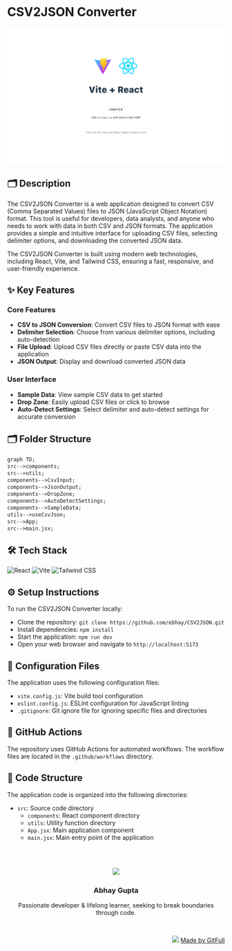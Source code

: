 # CSV2JSON Converter
![thumbnail](./public/assets/landingPage-edee0d51-9f68-4dbc-9c91-50395daf1b38)
## 🗂️ Description

The CSV2JSON Converter is a web application designed to convert CSV (Comma Separated Values) files to JSON (JavaScript Object Notation) format. This tool is useful for developers, data analysts, and anyone who needs to work with data in both CSV and JSON formats. The application provides a simple and intuitive interface for uploading CSV files, selecting delimiter options, and downloading the converted JSON data.

The CSV2JSON Converter is built using modern web technologies, including React, Vite, and Tailwind CSS, ensuring a fast, responsive, and user-friendly experience.

## ✨ Key Features

### Core Features

* **CSV to JSON Conversion**: Convert CSV files to JSON format with ease
* **Delimiter Selection**: Choose from various delimiter options, including auto-detection
* **File Upload**: Upload CSV files directly or paste CSV data into the application
* **JSON Output**: Display and download converted JSON data

### User Interface

* **Sample Data**: View sample CSV data to get started
* **Drop Zone**: Easily upload CSV files or click to browse
* **Auto-Detect Settings**: Select delimiter and auto-detect settings for accurate conversion

## 🗂️ Folder Structure

```mermaid
graph TD;
src-->components;
src-->utils;
components-->CsvInput;
components-->JsonOutput;
components-->DropZone;
components-->AutoDetectSettings;
components-->SampleData;
utils-->useCsvJson;
src-->App;
src-->main.jsx;
```

## 🛠️ Tech Stack

![React](https://img.shields.io/badge/React-61DAFB?logo=react&logoColor=white&style=for-the-badge)
![Vite](https://img.shields.io/badge/Vite-646CFF?logo=vite&logoColor=white&style=for-the-badge)
![Tailwind CSS](https://img.shields.io/badge/Tailwind%20CSS-06B6D4?logo=tailwindcss&logoColor=white&style=for-the-badge)

## ⚙️ Setup Instructions

To run the CSV2JSON Converter locally:

* Clone the repository: `git clone https://github.com/ebhay/CSV2JSON.git`
* Install dependencies: `npm install`
* Start the application: `npm run dev`
* Open your web browser and navigate to `http://localhost:5173`

## 📁 Configuration Files

The application uses the following configuration files:

* `vite.config.js`: Vite build tool configuration
* `eslint.config.js`: ESLint configuration for JavaScript linting
* `.gitignore`: Git ignore file for ignoring specific files and directories

## 🤝 GitHub Actions

The repository uses GitHub Actions for automated workflows. The workflow files are located in the `.github/workflows` directory.

## 📝 Code Structure

The application code is organized into the following directories:

* `src`: Source code directory
	+ `components`: React component directory
	+ `utils`: Utility function directory
	+ `App.jsx`: Main application component
	+ `main.jsx`: Main entry point of the application



<br><br>
<div align="center">
<img src="https://avatars.githubusercontent.com/u/111756624?v=4" width="120" />
<h3>Abhay Gupta</h3>
<p>Passionate developer & lifelong learner, seeking to break boundaries through code.</p>
</div>
<br>
<p align="right">
<img src="https://gitfull.vercel.app/appLogo.png" width="20"/>  <a href="https://gitfull.vercel.app">Made by GitFull</a>
</p>
    